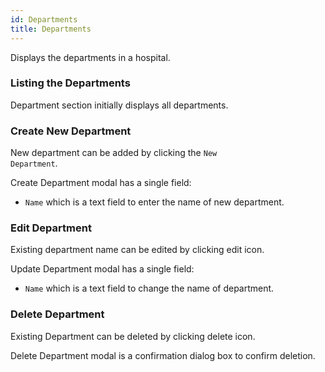 ```yaml
---
id: Departments
title: Departments
---
```


Displays the departments in a hospital.

### Listing the Departments

Department section initially displays all departments.

### Create New Department

New department can be added by clicking the  <code>New Department</code>.

Create Department modal has a single field:

- <code>Name</code> which is a text field to enter the name of new department.

### Edit Department

Existing department name can be edited by clicking edit icon. 

Update Department modal has a single field:

- <code>Name</code> which is a text field to change the name of department.

### Delete Department

Existing Department can be deleted by clicking delete icon. 

Delete Department modal is a confirmation dialog box to confirm deletion.


